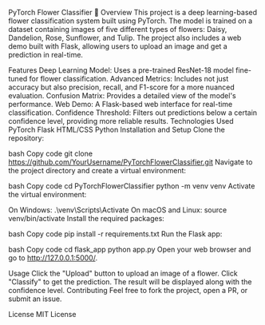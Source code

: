 PyTorch Flower Classifier 🌸
Overview
This project is a deep learning-based flower classification system built using PyTorch. The model is trained on a dataset containing images of five different types of flowers: Daisy, Dandelion, Rose, Sunflower, and Tulip. The project also includes a web demo built with Flask, allowing users to upload an image and get a prediction in real-time.

Features
Deep Learning Model: Uses a pre-trained ResNet-18 model fine-tuned for flower classification.
Advanced Metrics: Includes not just accuracy but also precision, recall, and F1-score for a more nuanced evaluation.
Confusion Matrix: Provides a detailed view of the model's performance.
Web Demo: A Flask-based web interface for real-time classification.
Confidence Threshold: Filters out predictions below a certain confidence level, providing more reliable results.
Technologies Used
PyTorch
Flask
HTML/CSS
Python
Installation and Setup
Clone the repository:

bash
Copy code
git clone https://github.com/YourUsername/PyTorchFlowerClassifier.git
Navigate to the project directory and create a virtual environment:

bash
Copy code
cd PyTorchFlowerClassifier
python -m venv venv
Activate the virtual environment:

On Windows: .\venv\Scripts\Activate
On macOS and Linux: source venv/bin/activate
Install the required packages:

bash
Copy code
pip install -r requirements.txt
Run the Flask app:

bash
Copy code
cd flask_app
python app.py
Open your web browser and go to http://127.0.0.1:5000/.

Usage
Click the "Upload" button to upload an image of a flower.
Click "Classify" to get the prediction.
The result will be displayed along with the confidence level.
Contributing
Feel free to fork the project, open a PR, or submit an issue.

License
MIT License

